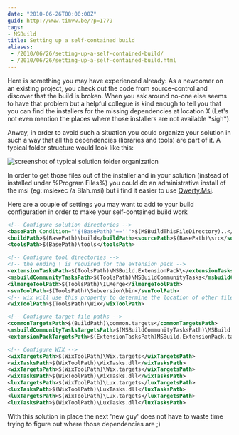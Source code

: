 ```yaml
---
date: "2010-06-26T00:00:00Z"
guid: http://www.timvw.be/?p=1779
tags:
- MSBuild
title: Setting up a self-contained build
aliases:
 - /2010/06/26/setting-up-a-self-contained-build/
 - /2010/06/26/setting-up-a-self-contained-build.html
---
```

Here is something you may have experienced already: As a newcomer on an existing project, you check out the code from source-control and discover that the build is broken. When you ask around no-one else seems to have that problem but a helpful collegue is kind enough to tell you that you can find the installers for the missing dependencies at location X (Let's not even mention the places where those installers are not available \*sigh\*).

Anway, in order to avoid such a situation you could organize your solution in such a way that all the dependencies (libraries and tools) are part of it. A typical folder structure would look like this:

![screenshot of typical solution folder organization](http://www.timvw.be/wp-content/images/solution_tools.png)

In order to get those files out of the installer and in your solution (instead of installed under %Program Files%) you could do an administrative install of the msi (eg: msiexec /a Blah.msi) but i find it easier to use [Qwerty.Msi](http://www.qwerty-msi.com/).

Here are a couple of settings you may want to add to your build configuration in order to make your self-contained build work

```xml
<!-- Configure solution directories -->
<basePath Condition="'$(BasePath)'==''">$(MSBuildThisFileDirectory)..</basePath>
<buildPath>$(BasePath)\build</buildPath><sourcePath>$(BasePath)\src</sourcePath>
<toolsPath>$(BasePath)\tools</toolsPath>

<!-- Configure tool directories -->
<!-- the ending \ is required for the extension pack -->
<extensionTasksPath>$(ToolsPath)\MSBuild.ExtensionPack\</extensionTasksPath>
<msbuildCommunityTasksPath>$(ToolsPath)\MSBuildCommunityTasks</msbuildCommunityTasksPath>
<ilmergeToolPath>$(ToolsPath)\ILMerge</ilmergeToolPath>
<svnToolPath>$(ToolsPath)\Subversion\bin</svnToolPath>
<!-- wix will use this property to determine the location of other files -->
<wixToolPath>$(ToolsPath)\Wix</wixToolPath>

<!-- Configure target file paths -->
<commonTargetsPath>$(BuildPath)\common.targets</commonTargetsPath>
<msbuildCommunityTasksTargetsPath>$(MSBuildCommunityTasksPath)\MSBuild.Community.Tasks.Targets</msbuildCommunityTasksTargetsPath>
<extensionPackTargetsPath>$(ExtensionTasksPath)MSBuild.ExtensionPack.tasks</extensionPackTargetsPath>

<!-- Configure WIX -->
<wixTargetsPath>$(WixToolPath)\Wix.targets</wixTargetsPath>
<wixTasksPath>$(WixToolPath)\WixTasks.dll</wixTasksPath>
<wixTargetsPath>$(WixToolPath)\Wix.targets</wixTargetsPath>
<wixTasksPath>$(WixToolPath)\WixTasks.dll</wixTasksPath>
<luxTargetsPath>$(WixToolPath)\Lux.targets</luxTargetsPath>
<luxTasksPath>$(WixToolPath)\LuxTasks.dll</luxTasksPath>
<luxTargetsPath>$(WixToolPath)\Lux.targets</luxTargetsPath>
<luxTasksPath>$(WixToolPath)\LuxTasks.dll</luxTasksPath>
```

With this solution in place the next 'new guy' does not have to waste time trying to figure out where those dependencies are ;)
